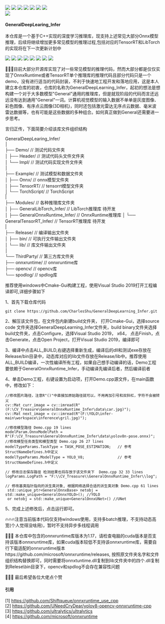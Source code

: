 ![](https://img.shields.io/badge/-C++-00599C?&logo=c++&logoColor=FFFFFF) ![](https://img.shields.io/badge/-C-A8B9CC&logo=c&logoColor=FFFFFF) ![](https://img.shields.io/badge/-ONNX-005CED&logo=onnx&logoColor=FFFFFF) ![](https://img.shields.io/badge/-OpenCV-5C3EE8?logo=opencv&logoColor=FFFFFF) ![](https://img.shields.io/badge/CMake-5DE34F) ![](https://img.shields.io/badge/SPDLOG-FF233F) ![](https://img.shields.io/badge/ONNXRuntime-FABEF09)  
![](https://img.shields.io/badge/Charles_shu-life_is_a_very_very_long_learning_process-1ABF223)

#### GeneralDeepLearing_Infer
本仓库是一个基于C++实现的深度学习推理库，现支持上述常见大部分Onnx模型推理，后续将继续增加更多常见模型的推理过程,包括对应的TensorRT和LibTorch的实现将在下一次更新计划中

![](https://img.shields.io/badge/YOLOV8-Detection-green) ![](https://img.shields.io/badge/YOLOV8-Segmentation-red) ![](https://img.shields.io/badge/YOLOV8-POSE-005DEF) 
![](https://img.shields.io/badge/YOLOV7-Detection-FFFF) ![](https://img.shields.io/badge/YOLOV7-Segmentation-A11B23) ![](https://img.shields.io/badge/YOLOV5-Detection-FFFF) ![](https://img.shields.io/badge/YOLOV5-Segmentation-F1111F) ![](https://img.shields.io/badge/UNet-1ABF223)

🚀🚀🚀目前大部分开源库实现了对一些常见模型的推理代码，然而大部分都是仅仅实现了OnnxRuntime或者TensorRT单个推理库的推理代码且部分代码只是一个demo，没有进行适当的代码封装，不利于快速地工程开发和落地应用，这是本人建立本仓库的初衷，仓库的名称为GeneralDeepLearning_Infer，起初的想法是想构建一个对于大多数模型"General"通用的推理库，但是就现阶段的代码而言还远远没有达到通用"General"一词。计算机视觉模型的输入数据不单单是灰度图像、彩色图像、有序点云图像(3D相机)，同时还包括激光雷达无序点云数据、毫米波雷达数据等，也有可能是这些数据的多种组合。如何真正做到General还需要进一步思考。

言归正传，下面简要介绍该库文件组织结构

GeneralDeepLearing_Infer/  
│  
├── Demo/            // 测试代码文件夹  
│   ├── Header/      // 测试代码头文件文件夹  
│   └── Impl/        // 测试代码实现文件文件夹  
│  
├── Example/         // 测试模型和数据文件夹  
│   ├── Onnx/        // onnx模型文件夹  
│   ├── TensorRT/    // tensorrt模型文件夹  
│   └── TorchScript/ // TorchScript  
|  
├── Modules/                        // 各种推理库文件夹  
│   ├── GeneralLibTorch_Infer/      // LibTorch推理库 待开发  
│   ├── GeneralOnnxRuntime_Infer/   // OnnxRuntime推理库
│   └── GeneralTensorRT_Infer/      // TensorRT推理库 待开发  
|  
├── Release/                        // 编译输出文件夹  
│   ├── bin/                        // 可执行文件输出文件夹  
│   └── lib/                        // 库文件输出文件夹  
│  
└── ThirdParty/                     // 第三方库文件夹  
    ├── onnxruntime/                // onnxruntime库  
    ├── opencv/                     // opencv库  
    └── spodlog/                    // spdlog库

推荐使用windows中Cmake-Gui构建工程，使用Visual Studio 2019打开工程编译即可,详细步骤如下  

1、首先下载仓库代码
```donwnload
git clone https://github.com/CharlesShu/GeneralDeepLearning_Infer.git
```
2、解压该文件包，在文件包内新建build文件夹， 打开Cmake-Gui，选择source code 文件夹选择GeneralDeepLearning_Infer文件夹，build binary文件夹选择build文件夹，点击Configure，选择Visual Studio 2019， x64， 点击Finish，点击Generate，点击Open Project，打开Visual Studio 2019，编译即可

3、编译中点击ALL_BUILD,右键选择重新生成，编译后的dll和测试exe存放在Release/bin目录中，动态库对应的lib文件存放在Release/lib中。推荐使用ALL_BUILD编译，一次性编译所有工程，如果自己想手动编译的话，Demo工程要依赖于GeneralOnnxRuntime_Infer，手动编译先编译后者，然后编译前者

4、单击Demo工程，右键设置为启动项，打开Demo.cpp源文件，在main函数中，修改如下：

```
//修改图片路径，注意R"()"中直接加原始路径就可以，不用再加引号和双斜杠，字符不会被转义
cv::Mat curr_image = cv::imread(R"(F:\CV_Treasure\GeneralOnnxRuntime_Infer\data\car.jpg)");
cv::Mat next_image = cv::imread(R"(F:\YOLO\infer-main\workspace\inference\gril.jpg)");
```
```
//修改模型路径 Demo.cpp 19 lines
modelParam.OnnxModelPath =
R"(F:\CV_Treasure\GeneralOnnxRuntime_Infer\data\yolov8n-pose.onnx)";
//修改模型任务类型和模型类型 Demo.cpp 26 27 lines
modelTypeParams.TaskType = TASK_POSE_ESTIMATION;   // 参考StructNameDefines.h中定义
modelTypeParams.ModelType = YOLO_V8;               // 参考StructNameDefines.h中定义
```
```
// 修改日志保存路径 检测结果也将存放于该文件夹下  Demo.cpp 32 33 lines
logParams.LogPath = "F:\\CV_Treasure\\GeneralOnnxRuntime_Infer\\log";
```
```
// 修改基类指针指向的派生类对象, 根据网络选择合适的派生类对象 Demo.cpp 61 lines
 std::unique_ptr<GeneralOnnxBase> netobj = std::make_unique<GeneralOnnxYOLO>(); //YOLO
 or netobj = std::make_unique<GeneralOnnxUNet>() //UNet
```
5、完成上述修改后，点击运行即可。

🔥🔥🔥注意当前版本代码仅支持windows使用，支持多batch推理，不支持动态高宽(个人觉得没啥用)，暂时不支持异步多线程调用

🚨🚨🚨 本仓库中包含的onnxruntime库版本为1.17，请检查电脑的cuda版本是否支持该版本onnxruntime库，如果cuda版本较低不支持该onnxruntime库，需要自行下载适配的onnxruntime版本https://github.com/microsoft/onnxruntime/releases, 按照原文件夹名字和文件组织结构替换即可，同时需要将onnxtuntime.dll复制到lib文件夹中的四个.dll复制到Relese\bin目录下，opencv和spdlog不会存在兼容性问题

🙈🙈🙈 最后希望各位大佬点个赞
#### 引用
[1] https://github.com/Shiftqueue/onnxruntime_use_cpp  
[2] https://github.com/UNeedCryDear/yolov8-opencv-onnxruntime-cpp  
[3] https://github.com/ultralytics/ultralytics  
[4] https://github.com/microsoft/onnxruntime
